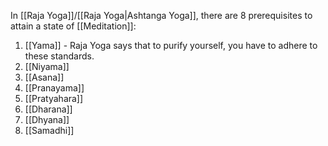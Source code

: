In [[Raja Yoga]]/[[Raja Yoga|Ashtanga Yoga]], there are 8 prerequisites to attain a state of [[Meditation]]:

1) [[Yama]] - Raja Yoga says that to purify yourself, you have to adhere to these standards.
2) [[Niyama]]
3) [[Asana]]
4) [[Pranayama]]
5) [[Pratyahara]]
6) [[Dharana]]
7) [[Dhyana]]
8) [[Samadhi]]